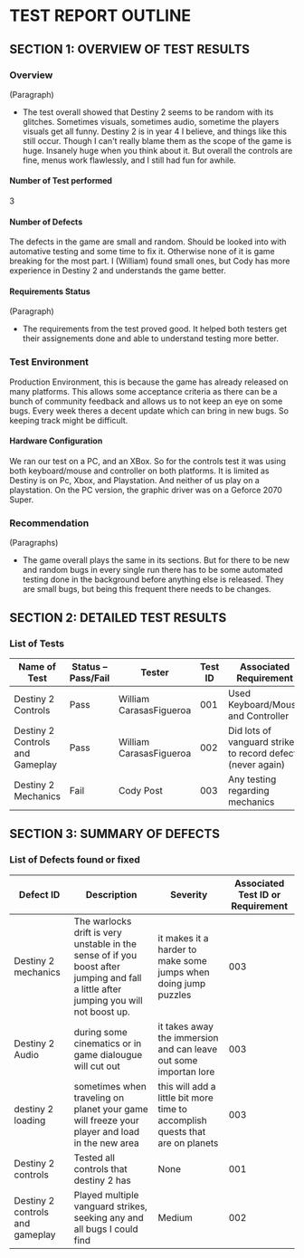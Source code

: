 # TEST REPORT OUTLINE

## SECTION 1: OVERVIEW OF TEST RESULTS

### Overview

(Paragraph)
* The test overall showed that Destiny 2 seems to be random with its glitches. Sometimes visuals, sometimes audio, sometime the players visuals get all funny. Destiny 2 is in year 4 I believe, and things like this still occur. Though I can't really blame them as the scope of the game is huge. Insanely huge when you think about it. But overall the controls are fine, menus work flawlessly, and I still had fun for awhile.

#### Number of Test performed

3

#### Number of Defects

The defects in the game are small and random. Should be looked into with automative testing and some time to fix it. Otherwise none of it is game breaking for the most part. I (William) found small ones, but Cody has more experience in Destiny 2 and understands the game better.

#### Requirements Status

(Paragraph)
* The requirements from the test proved good. It helped both testers get their assignements done and able to understand testing more better.

### Test Environment

Production Environment, this is because the game has already released on many platforms. This allows some acceptance criteria as there can be a bunch of community feedback and allows us to not keep an eye on some bugs. Every week theres a decent update which can bring in new bugs. So keeping track might be difficult.

#### Hardware Configuration

We ran our test on a PC, and an XBox. So for the controls test it was using both keyboard/mouse and controller on both platforms. It is limited as Destiny is on Pc, Xbox, and Playstation. And neither of us play on a playstation. On the PC version, the graphic driver was on a Geforce 2070 Super.

### Recommendation

(Paragraphs)
* The game overall plays the same in its sections. But for there to be new and random bugs in every single run there has to be some automated testing done in the background before anything else is released. They are small bugs, but being this frequent there needs to be changes.


## SECTION 2: DETAILED TEST RESULTS

### List of Tests

| Name of Test | Status – Pass/Fail | Tester | Test ID | Associated Requirement |
|---|---|---|---|---|
| Destiny 2 Controls | Pass | William CarasasFigueroa | 001 | Used Keyboard/Mouse and Controller |
| Destiny 2 Controls and Gameplay | Pass | William CarasasFigueroa | 002 | Did lots of vanguard strikes to record defects (never again) |
| Destiny 2 Mechanics | Fail | Cody Post | 003 | Any testing regarding mechanics |

## SECTION 3: SUMMARY OF DEFECTS

### List of Defects found or fixed

| Defect ID | Description | Severity | Associated Test ID or Requirement |
|---|---|---|---|
|Destiny 2 mechanics | The warlocks drift is very unstable in the sense of if you boost after jumping and fall a little after jumping you will not boost up.|it makes it a harder to make some jumps when doing jump puzzles |003|
|Destiny 2 Audio |during some cinematics or in game dialougue will cut out |it takes away the immersion and can leave out some importan lore | 003 |
|destiny 2 loading|sometimes when traveling on planet your game will freeze your player and load in the new area |this will add a little bit more time to accomplish quests that are on planets | 003 |
| Destiny 2 controls | Tested all controls that destiny 2 has | None | 001 |
| Destiny 2 controls and gameplay | Played multiple vanguard strikes, seeking any and all bugs I could find | Medium | 002 |

